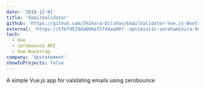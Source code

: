 ```yaml
---
date: '2018-12-01'
title: 'EmailValidator'
github: 'https://github.com/Shihara-Dilshan/EmailValidator-Vue.js-BootstrapVue'
external: 'https://5fbf9529da660a75744aa00f--optimistic-varahamihira-94eae2.netlify.app/'
tech:
  - Vue
  - zerobounce API
  - Vue-Boostrap
company: 'Upstatement'
showInProjects: false
---
```


A simple Vue.js app for validating emails using zerobounce
